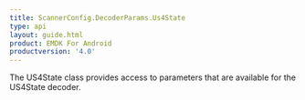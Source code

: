 ```yaml
---
title: ScannerConfig.DecoderParams.Us4State
type: api
layout: guide.html
product: EMDK For Android
productversion: '4.0'
---
```



The US4State class provides access to parameters that are available
 for the US4State decoder.












